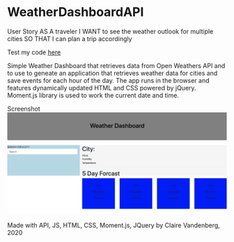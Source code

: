 # WeatherDashboardAPI

User Story
AS A traveler
I WANT to see the weather outlook for multiple cities
SO THAT I can plan a trip accordingly


Test my code [here](https://clairevandeneberg.github.io/WeatherDashboardAPI/.)

Simple Weather Dashboard that retrieves data from Open Weathers API and to use to geneate an application that retrieves weather data for cities and save events for each hour of the day. The app runs in the browser and features dynamically updated HTML and CSS powered by jQuery. Moment.js library is used to work the current date and time.

Screenshot
![Image description](ScreenShot.png)

Made with API, JS, HTML, CSS, Moment.js, JQuery by Claire Vandenberg, 2020